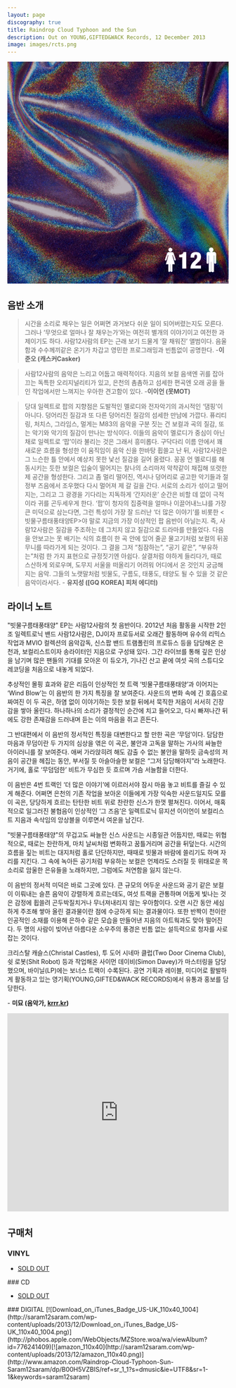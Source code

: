```yaml
---
layout: page
discography: true
title: Raindrop Cloud Typhoon and the Sun
description: Out on YOUNG,GIFTED&WACK Records, 12 December 2013
image: images/rcts.png
---
```


![](images/rcts.png)




## 음반 소개

 > 시간을 소리로 채우는 일은 어쩌면 과거보다 쉬운 일이 되어버렸는지도 모른다. 그러나 ‘무엇으로 얼마나 잘 채우는가’와는 여전히 별개의 이야기이고 여전한 과제이기도 하다. 사람12사람의 EP는 근래 보기 드물게 ’잘 채워진’ 앨범이다. 음울함과 수수께끼같은 온기가 차갑고 영민한 프로그래밍과 빈틈없이 공명한다. -**이준오 (캐스커Casker)**

 > 사람12사람의 음악은 느리고 어둡고 매력적이다. 지음의 보컬 음색엔 귀를 잡아끄는 독특한 오리지널리티가 있고, 은천의 촘촘하고 섬세한 편곡엔 오래 공을 들인 작업에서만 느껴지는 우아한 견고함이 있다. -**이이언 (못MOT)**

 > 당대 일렉트로 팝의 지향점은 도발적인 멜로디와 전자악기의 과시적인 ‘댐핑’이 아니다. 덩어리진 질감과 또 다른 덩어리진 질감의 섬세한 만남에 가깝다. 퓨리티 링, 처치스, 그라임스, 멀게는 M83의 음악을 구분 짓는 건 보컬과 곡의 질감, 또는 악기와 악기의 질감이 만나는 방식이다. 이들의 음악이 멜로디가 중심이 아닌 채로 일렉트로 ‘팝’이라 불리는 것은 그래서 흥미롭다. 구닥다리 이름 안에서 꽤 새로운 흐름을 형성한 이 움직임이 음악 신을 한바탕 휩쓸고 난 뒤, 사람12사람은 그 느슨한 틀 안에서 예상치 못한 낯선 질감을 길어 올렸다. 꽁꽁 언 멜로디를 해동시키는 듯한 보컬은 입술이 떨어지는 찰나의 소리마저 악착같이 채집해 또렷한 제 공간을 형성한다. 그리고 좀 멀리 떨어진, 역시나 덩어리로 공고한 악기들과 절정부 즈음에서 조우했다 다시 멀어져 제 갈 길을 간다. 서로의 소리가 섞이고 떨어지는, 그리고 그 광경을 기다리는 지독하게 ‘간지러운’ 순간은 비할 데 없이 극적이라 귀를 곤두세우게 한다. ‘팝’이 청자의 집중력을 얼마나 이끌어내느냐를 가장 큰 미덕으로 삼는다면, 그런 특성이 가장 잘 드러난 ‘더 많은 이야기’를 비롯한 <빗물구름태풍태양EP>야 말로 지금의 가장 이상적인 팝 음반이 아닐는지. 즉, 사람12사람은 질감을 주조하는 데 그치지 않고 질감으로 드라마를 만들었다. 다음을 안보고는 못 배기는 식의 흐름이 한 곡 안에 있어 줄곧 물고기처럼 보컬의 뒤꽁무니를 따라가게 되는 것이다. 그 결을 그저 “침잠하는”, “공기 같은”, “부유하는”처럼 한 가지 표현으로 규정짓기엔 아쉽다. 살결처럼 야하게 들리다가, 때로 스산하게 외로우며, 도무지 서울을 떠올리기 어려워 어디에서 온 것인지 궁금해지는 음악. 그들의 노랫말처럼 빗물도, 구름도, 태풍도, 태양도 될 수 있을 것 같은 음악이라서다. - **유지성 ([GQ KOREA] 피처 에디터)**




## 라이너 노트
 "빗물구름태풍태양" EP는 사람12사람의 첫 음반이다. 2012년 처음 활동을 시작한 2인조 일렉트로닉 밴드 사람12사람은, DJ이자 프로듀서로 오래간 활동하며 유수의 리믹스 작업과 MVIO 컬렉션의 음악감독, 신스팝 밴드 트램폴린의 프로듀스 등을 담당해온 은천과, 보컬리스트이자 송라이터인 지음으로 구성돼 있다. 그간 라이브를 통해 깊은 인상을 남기며 많은 팬들의 기대를 모아온 이 듀오가, 기나긴 산고 끝에 여섯 곡의 스튜디오 레코딩을 처음으로 내놓게 되었다.

 추상적인 몰핑 효과와 같은 리듬이 인상적인 첫 트랙 ‘빗물구름태풍태양’과 이어지는 ‘Wind Blow’는 이 음반의 한 가지 특징을 잘 보여준다. 사운드의 변화 속에 긴 호흡으로 짜여진 이 두 곡은, 하염 없이 이야기하는 듯한 보컬 뒤에서 묵직한 저음이 서서히 긴장감을 쌓아 올린다. 하나하나의 소리가 결정적인 순간에 치고 들어오고, 다시 빠져나간 뒤에도 강한 존재감을 드러내며 듣는 이의 마음을 쥐고 흔든다.

 그 반대편에서 이 음반의 정서적인 특징을 대변한다고 할 만한 곡은 ‘무덤’이다. 담담한 마음과 무덤이란 두 가지의 심상을 엮은 이 곡은, 불안과 고독을 말하는 가사의 싸늘한 아이러니를 잘 보여준다. 애써 가라앉히려 해도 감출 수 없는 불안을 말하듯 금속성의 저음이 공간을 헤집는 동안, 부서질 듯 아슬아슬한 보컬은 “그저 담담해야지”라 노래한다. 거기에, 홀로 ‘무덤덤한’ 비트가 무심한 듯 흐르며 가슴 서늘함을 더한다.

 이 음반은 4번 트랙인 ‘더 많은 이야기’에 이르러서야 잠시 마음 놓고 비트를 즐길 수 있게 해준다. 어쩌면 은천의 기존 작업을 보아온 이들에게 가장 익숙한 사운드일지도 모를 이 곡은, 당당하게 흐르는 탄탄한 비트 위로 찬란한 신스가 한껏 펼쳐진다. 이어서, 매혹적으로 일그러진 불협음이 인상적인 ‘그 즈음’은 일렉트로닉 뮤지션 이이언이 보컬리스트 지음과 속삭임의 앙상블을 이루면서 여운을 남긴다.

 "빗물구름태풍태양"의 무겁고도 싸늘한 신스 사운드는 시종일관 어둡지만, 때로는 위협적으로, 때로는 찬란하게, 마치 날씨처럼 변화하고 꿈틀거리며 공간을 뒤덮는다. 시간의 흐름을 짚는 비트는 대지처럼 홀로 단단하지만, 때때로 빗물과 바람에 쓸리기도 하며 자리를 지킨다. 그 속에 녹아든 공기처럼 부유하는 보컬은 언제라도 스러질 듯 위태로운 목소리로 암울한 은유들을 노래하지만, 그럼에도 처연함을 잃지 않는다.

 이 음반의 정서적 미덕은 바로 그곳에 있다. 큰 규모의 어두운 사운드와 공기 같은 보컬이 이뤄내는 슬픈 음악이 강렬하게 흐르는데도, 여섯 트랙을 관통하며 어둡게 빛나는 것은 감정에 휩쓸려 곤두박질치거나 무너져내리지 않는 우아함이다. 오랜 시간 동안 세심하게 주조해 쌓아 올린 결과물이란 점에 수긍하게 되는 결과물이다. 또한 반짝이 천이란 인공적인 소재를 이용해 은하수 같은 모습을 만들어낸 지음의 아트웍과도 맞아 떨어진다. 두 명의 사람이 빚어낸 아름다운 소우주의 풍경은 빈틈 없는 설득력으로 청자를 사로잡는 것이다.

 크리스탈 캐슬스(Christal Castles), 투 도어 시네마 클럽(Two Door Cinema Club), 쉿 로봇(Shit Robot) 등과 작업해온 사이먼 데이비(Simon Davey)가 마스터링을 담당했으며, 바이닐(LP)에는 보너스 트랙이 수록된다. 공연 기획과 레이블, 미디어로 활발하게 활동하고 있는 영기획(YOUNG,GIFTED&WACK RECORDS)에서 유통과 홍보를 담당한다.

 - **미묘 (음악가, [krrr.kr](http://krrr.kr/))**


<iframe width="100%" height="450" scrolling="no" frameborder="no" src="https://w.soundcloud.com/player/?url=https%3A//api.soundcloud.com/playlists/2949557&amp;color=%2300aabb&amp;auto_play=false&amp;hide_related=false&amp;show_comments=true&amp;show_user=true&amp;show_reposts=false"></iframe>

## 구매처
### VINYL
<ul class="actions">
    <li><a href="#" class="button special">SOLD OUT</a></li>
</ul>
### CD
<ul class="actions">
    <li><a href="#" class="button special">SOLD OUT</a></li>
</ul>
### DIGITAL
[![Download_on_iTunes_Badge_US-UK_110x40_1004](http://saram12saram.com/wp-content/uploads/2013/12/Download_on_iTunes_Badge_US-UK_110x40_1004.png)](http://phobos.apple.com/WebObjects/MZStore.woa/wa/viewAlbum?id=776241409)[![amazon_110x40](http://saram12saram.com/wp-content/uploads/2013/12/amazon_110x40.png)](http://www.amazon.com/Raindrop-Cloud-Typhoon-Sun-Saram12saram/dp/B00H5VZBIS/ref=sr_1_1?s=dmusic&ie=UTF8&sr=1-1&keywords=saram12saram)
